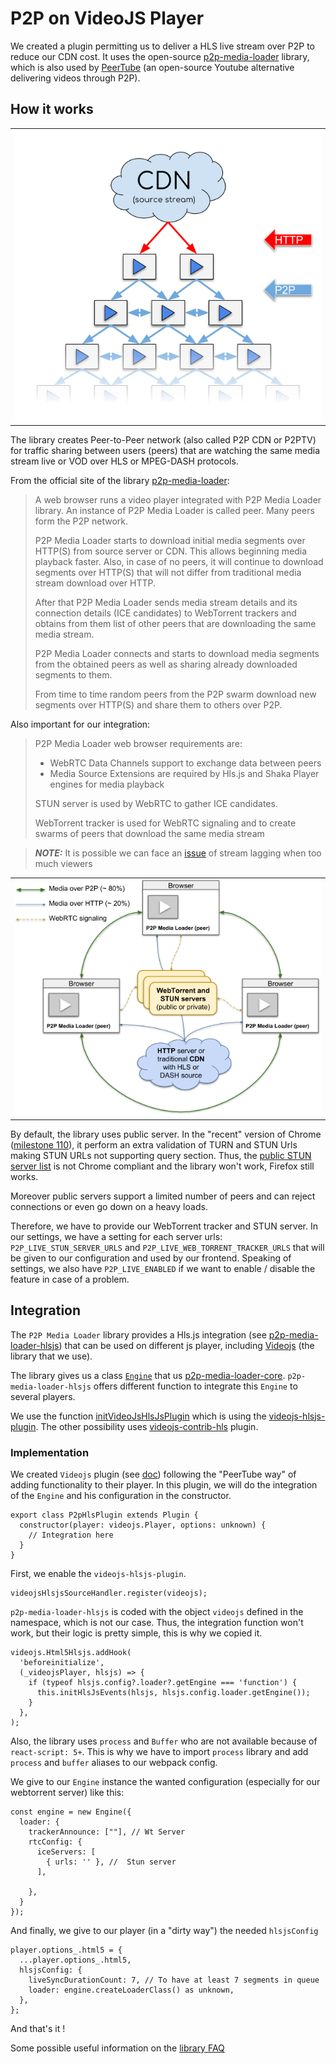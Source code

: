 # P2P on VideoJS Player

We created a plugin permitting us to deliver a HLS live stream over P2P to reduce our CDN cost. It uses the open-source [p2p-media-loader](https://github.com/Novage/p2p-media-loader) library, which is also used by [PeerTube](https://github.com/Chocobozzz/PeerTube) (an open-source Youtube alternative delivering videos through P2P).


## How it works

<table><tr>
  <td><img src="images/p2p-assisted-media-delivery.png" alt="Moodle LTI select admin view 3"/></td>
</tr></table>

The library creates Peer-to-Peer network (also called P2P CDN or P2PTV) for traffic sharing between users (peers) that are watching the same media stream live or VOD over HLS or MPEG-DASH protocols.

From the official site of the library [p2p-media-loader](http://novage.com.ua/p2p-media-loader/technical-overview.html):

> A web browser runs a video player integrated with P2P Media Loader library. An instance of P2P Media Loader is called peer. Many peers form the P2P network.
>
> P2P Media Loader starts to download initial media segments over HTTP(S) from source server or CDN. This allows beginning media playback faster. Also, in case of no peers, it will continue to download segments over HTTP(S) that will not differ from traditional media stream download over HTTP.
>
> After that P2P Media Loader sends media stream details and its connection details (ICE candidates) to WebTorrent trackers and obtains from them list of other peers that are downloading the same media stream.
>
> P2P Media Loader connects and starts to download media segments from the obtained peers as well as sharing already downloaded segments to them.
>
> From time to time random peers from the P2P swarm download new segments over HTTP(S) and share them to others over P2P.

Also important for our integration:
> P2P Media Loader web browser requirements are:
> - WebRTC Data Channels support to exchange data between peers
> - Media Source Extensions are required by Hls.js and Shaka Player engines for media playback
>
> STUN server is used by WebRTC to gather ICE candidates.
>
> WebTorrent tracker is used for WebRTC signaling and to create swarms of peers that download the same media stream

> **_NOTE:_** It is possible we can face an [issue](https://github.com/Novage/p2p-media-loader/issues/164
) of stream lagging when too much viewers

<table><tr>
  <td><img src="images/p2p-media-loader-network.png" alt="Moodle LTI select admin view 3"/></td>
</tr></table>


By default, the library uses public server. In the "recent" version of Chrome ([milestone 110](https://groups.google.com/g/discuss-webrtc/c/L0qDWipd7VE?pli=1)), it perform an extra validation of TURN and STUN Urls making STUN URLs not supporting query section. Thus, the [public STUN server list](https://gist.github.com/mondain/b0ec1cf5f60ae726202e)  is not Chrome compliant and the library won't work, Firefox still works. 

Moreover public servers support a limited number of peers and can reject connections or even go down on a heavy loads.

Therefore, we have to provide our WebTorrent tracker and STUN server. In our settings, we have a setting for each server urls: `P2P_LIVE_STUN_SERVER_URLS` and `P2P_LIVE_WEB_TORRENT_TRACKER_URLS` that will be given to our configuration and used by our frontend. Speaking of settings, we also have `P2P_LIVE_ENABLED` if we want to enable / disable the feature in case of a problem.


## Integration

The `P2P Media Loader` library provides a Hls.js integration (see [p2p-media-loader-hlsjs](https://github.com/Novage/p2p-media-loader/tree/master/p2p-media-loader-hlsjs))  that can be used on different js player, including [Videojs](https://videojs.com/) (the library that we use).

The library gives us a class [`Engine`](https://github.com/Novage/p2p-media-loader/tree/master/p2p-media-loader-hlsjs#engine) that us [p2p-media-loader-core](https://github.com/Novage/p2p-media-loader/tree/master/p2p-media-loader-core). `p2p-media-loader-hlsjs` offers different function to integrate this `Engine` to several players.

We use the function [initVideoJsHlsJsPlugin](https://github.com/Novage/p2p-media-loader/tree/master/p2p-media-loader-hlsjs#initvideojshlsjsplugin) which is using the [videojs-hlsjs-plugin](https://github.com/streamroot/videojs-hlsjs-plugin). The other possibility uses [videojs-contrib-hls](https://github.com/videojs/videojs-contrib-hls) plugin.

### Implementation

We created `Videojs` plugin (see [doc](https://videojs.com/guides/plugins/#write-a-javascript-classconstructor)) following the "PeerTube way" of adding functionality to their player. In this plugin, we will do the integration of the `Engine` and his configuration in the constructor.

```JS
export class P2pHlsPlugin extends Plugin {
  constructor(player: videojs.Player, options: unknown) {
    // Integration here
  }
}
```

First, we enable the `videojs-hlsjs-plugin`.

```JS
videojsHlsjsSourceHandler.register(videojs);
```

`p2p-media-loader-hlsjs` is coded with the object `videojs` defined in the namespace, which is not our case. Thus, the integration function won't work, but their logic is pretty simple, this is why we copied it.

```JS
videojs.Html5Hlsjs.addHook(
  'beforeinitialize',
  (_videojsPlayer, hlsjs) => {
    if (typeof hlsjs.config?.loader?.getEngine === 'function') {
      this.initHlsJsEvents(hlsjs, hlsjs.config.loader.getEngine());
    }
  },
);
```

Also, the library uses `process` and `Buffer` who are not available because of `react-script: 5+`. This is why we have to import `process` library and add `process` and `buffer` aliases to our webpack config.

We give to our `Engine` instance the wanted configuration (especially for our webtorrent server) like this:

```JS
const engine = new Engine({
  loader: {
    trackerAnnounce: [""], // Wt Server
    rtcConfig: {
      iceServers: [
        { urls: '' }, //  Stun server
      ],
      
    },
  }
});
```

And finally, we give to our player (in a "dirty way") the needed `hlsjsConfig`
```JS
player.options_.html5 = {
  ...player.options_.html5,
  hlsjsConfig: {
    liveSyncDurationCount: 7, // To have at least 7 segments in queue
    loader: engine.createLoaderClass() as unknown,
  },
};
```

And that's it !

Some possible useful information on the [library FAQ](https://github.com/Novage/p2p-media-loader/blob/master/FAQ.md)